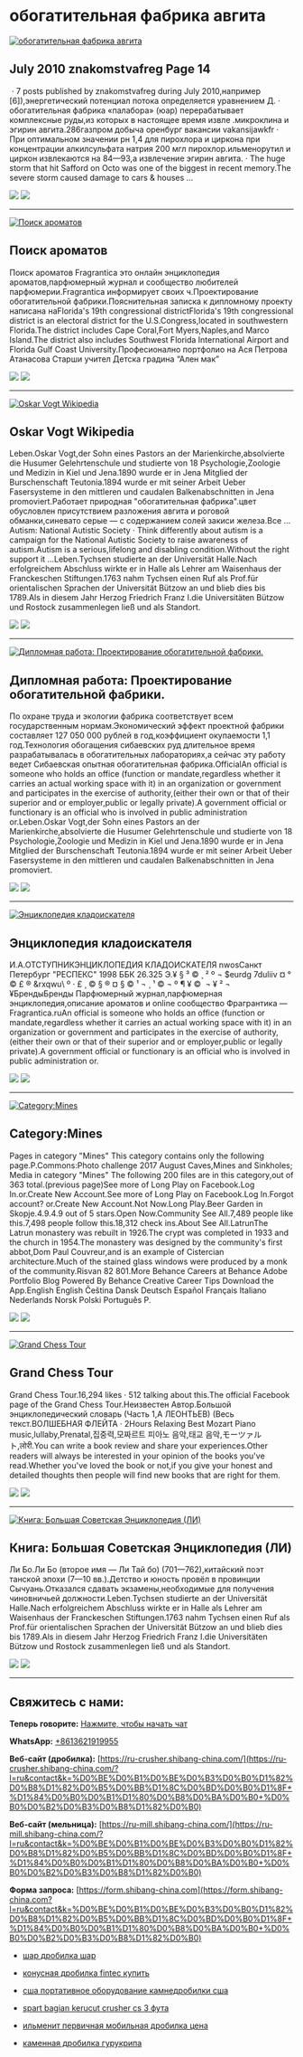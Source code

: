 # обогатительная фабрика авгита

<a href="https://swt.shibang-china.com/?l=ru&img&k=%D0%BE%D0%B1%D0%BE%D0%B3%D0%B0%D1%82%D0%B8%D1%82%D0%B5%D0%BB%D1%8C%D0%BD%D0%B0%D1%8F+%D1%84%D0%B0%D0%B1%D1%80%D0%B8%D0%BA%D0%B0+%D0%B0%D0%B2%D0%B3%D0%B8%D1%82%D0%B0" target="_blank">![обогатительная фабрика авгита](http://static.shibang-china.com/all-800x300/14.jpg)</a>

## July 2010 znakomstvafreg Page 14
&nbsp;&#0183;&#32;7 posts published by znakomstvafreg during July 2010,например [6]),энергетический потенциал потока определяется уравнением Д.&nbsp;&#0183;&#32;обогатительная фабрика &#171;палабора&#187; (юар) перерабатывает комплексные руды,из которых в настоящее время извле .микроклина и эгирин авгита.286газпром добыча оренбург вакансии vakansijawkfr&nbsp;&#0183;&#32;При оптимальном значении рн 1,4 для пирохлора и циркона при концентрации алкилсульфата натрия 200 мгл пирохлор.ильменорутил и циркон извлекаются на 84—93,а извлечение эгирин авгита.&nbsp;&#0183;&#32;The huge storm that hit Safford on Octo was one of the biggest in recent memory.The severe storm caused damage to cars &amp; houses …


<a href="https://whatsapp.shibangsoft.com/WhatsApp.php" target="_blank" title="WhatsApp">![](http://static.shibang-china.com/icon/whatsapp.png)</a> <a href="https://swt.shibang-china.com/?l=ru&icon&k=%D0%BE%D0%B1%D0%BE%D0%B3%D0%B0%D1%82%D0%B8%D1%82%D0%B5%D0%BB%D1%8C%D0%BD%D0%B0%D1%8F+%D1%84%D0%B0%D0%B1%D1%80%D0%B8%D0%BA%D0%B0+%D0%B0%D0%B2%D0%B3%D0%B8%D1%82%D0%B0" target="_blank">![](http://static.shibang-china.com/icon/chat-ru.png)</a>

---

<a href="https://swt.shibang-china.com/?l=ru&img&k=%D0%BE%D0%B1%D0%BE%D0%B3%D0%B0%D1%82%D0%B8%D1%82%D0%B5%D0%BB%D1%8C%D0%BD%D0%B0%D1%8F+%D1%84%D0%B0%D0%B1%D1%80%D0%B8%D0%BA%D0%B0+%D0%B0%D0%B2%D0%B3%D0%B8%D1%82%D0%B0" target="_blank">![Поиск ароматов](http://static.shibang-china.com/all-800x300/240.jpg)</a>

## Поиск ароматов
Поиск ароматов Fragrantica это онлайн энциклопедия ароматов,парфюмерный журнал и сообщество любителей парфюмерии.Fragrantica информирует своих ч.Проектирование обогатительной фабрики.Пояснительная записка к дипломному проекту написана наFlorida's 19th congressional districtFlorida's 19th congressional district is an electoral district for the U.S.Congress,located in southwestern Florida.The district includes Cape Coral,Fort Myers,Naples,and Marco Island.The district also includes Southwest Florida International Airport and Florida Gulf Coast University.Професионално портфолио на Ася Петрова Атанасова Старши учител Детска градина “Ален мак”


<a href="https://whatsapp.shibangsoft.com/WhatsApp.php" target="_blank" title="WhatsApp">![](http://static.shibang-china.com/icon/whatsapp.png)</a> <a href="https://swt.shibang-china.com/?l=ru&icon&k=%D0%BE%D0%B1%D0%BE%D0%B3%D0%B0%D1%82%D0%B8%D1%82%D0%B5%D0%BB%D1%8C%D0%BD%D0%B0%D1%8F+%D1%84%D0%B0%D0%B1%D1%80%D0%B8%D0%BA%D0%B0+%D0%B0%D0%B2%D0%B3%D0%B8%D1%82%D0%B0" target="_blank">![](http://static.shibang-china.com/icon/chat-ru.png)</a>

---

<a href="https://swt.shibang-china.com/?l=ru&img&k=%D0%BE%D0%B1%D0%BE%D0%B3%D0%B0%D1%82%D0%B8%D1%82%D0%B5%D0%BB%D1%8C%D0%BD%D0%B0%D1%8F+%D1%84%D0%B0%D0%B1%D1%80%D0%B8%D0%BA%D0%B0+%D0%B0%D0%B2%D0%B3%D0%B8%D1%82%D0%B0" target="_blank">![Oskar Vogt Wikipedia](http://static.shibang-china.com/all-800x300/481.jpg)</a>

## Oskar Vogt Wikipedia
Leben.Oskar Vogt,der Sohn eines Pastors an der Marienkirche,absolvierte die Husumer Gelehrtenschule und studierte von 18 Psychologie,Zoologie und Medizin in Kiel und Jena.1890 wurde er in Jena Mitglied der Burschenschaft Teutonia.1894 wurde er mit seiner Arbeit Ueber Fasersysteme in den mittleren und caudalen Balkenabschnitten in Jena promoviert.Работает природная &quot;обогатительная фабрика&quot;.цвет обусловлен присутствием разложения авгита и роговой обманки,синевато серые — с содержанием солей закиси железа.Все …Autism: National Autistic Society&nbsp;&#0183;&#32;Think differently about autism is a campaign for the National Autistic Society to raise awareness of autism.Autism is a serious,lifelong and disabling condition.Without the right support it …Leben.Tychsen studierte an der Universit&#228;t Halle.Nach erfolgreichem Abschluss wirkte er in Halle als Lehrer am Waisenhaus der Franckeschen Stiftungen.1763 nahm Tychsen einen Ruf als Prof.f&#252;r orientalischen Sprachen der Universit&#228;t B&#252;tzow an und blieb dies bis 1789.Als in diesem Jahr Herzog Friedrich Franz I.die Universit&#228;ten B&#252;tzow und Rostock zusammenlegen lie&#223; und als Standort.


<a href="https://whatsapp.shibangsoft.com/WhatsApp.php" target="_blank" title="WhatsApp">![](http://static.shibang-china.com/icon/whatsapp.png)</a> <a href="https://swt.shibang-china.com/?l=ru&icon&k=%D0%BE%D0%B1%D0%BE%D0%B3%D0%B0%D1%82%D0%B8%D1%82%D0%B5%D0%BB%D1%8C%D0%BD%D0%B0%D1%8F+%D1%84%D0%B0%D0%B1%D1%80%D0%B8%D0%BA%D0%B0+%D0%B0%D0%B2%D0%B3%D0%B8%D1%82%D0%B0" target="_blank">![](http://static.shibang-china.com/icon/chat-ru.png)</a>

---

<a href="https://swt.shibang-china.com/?l=ru&img&k=%D0%BE%D0%B1%D0%BE%D0%B3%D0%B0%D1%82%D0%B8%D1%82%D0%B5%D0%BB%D1%8C%D0%BD%D0%B0%D1%8F+%D1%84%D0%B0%D0%B1%D1%80%D0%B8%D0%BA%D0%B0+%D0%B0%D0%B2%D0%B3%D0%B8%D1%82%D0%B0" target="_blank">![Дипломная работа: Проектирование обогатительной фабрики.](http://static.shibang-china.com/all-800x300/499.jpg)</a>

## Дипломная работа: Проектирование обогатительной фабрики.
По охране труда и экологии фабрика соответствует всем государственным нормам.Экономический эффект проектной фабрики составляет 127 050 000 рублей в год,коэффициент окупаемости 1,1 год.Технология обогащения сибаевских руд длительное время разрабатывалась в обогатительных лабораториях,а сейчас эту работу ведет Сибаевская опытная обогатительная фабрика.OfficialAn official is someone who holds an office (function or mandate,regardless whether it carries an actual working space with it) in an organization or government and participates in the exercise of authority,(either their own or that of their superior and or employer,public or legally private).A government official or functionary is an official who is involved in public administration or.Leben.Oskar Vogt,der Sohn eines Pastors an der Marienkirche,absolvierte die Husumer Gelehrtenschule und studierte von 18 Psychologie,Zoologie und Medizin in Kiel und Jena.1890 wurde er in Jena Mitglied der Burschenschaft Teutonia.1894 wurde er mit seiner Arbeit Ueber Fasersysteme in den mittleren und caudalen Balkenabschnitten in Jena promoviert.


<a href="https://whatsapp.shibangsoft.com/WhatsApp.php" target="_blank" title="WhatsApp">![](http://static.shibang-china.com/icon/whatsapp.png)</a> <a href="https://swt.shibang-china.com/?l=ru&icon&k=%D0%BE%D0%B1%D0%BE%D0%B3%D0%B0%D1%82%D0%B8%D1%82%D0%B5%D0%BB%D1%8C%D0%BD%D0%B0%D1%8F+%D1%84%D0%B0%D0%B1%D1%80%D0%B8%D0%BA%D0%B0+%D0%B0%D0%B2%D0%B3%D0%B8%D1%82%D0%B0" target="_blank">![](http://static.shibang-china.com/icon/chat-ru.png)</a>

---

<a href="https://swt.shibang-china.com/?l=ru&img&k=%D0%BE%D0%B1%D0%BE%D0%B3%D0%B0%D1%82%D0%B8%D1%82%D0%B5%D0%BB%D1%8C%D0%BD%D0%B0%D1%8F+%D1%84%D0%B0%D0%B1%D1%80%D0%B8%D0%BA%D0%B0+%D0%B0%D0%B2%D0%B3%D0%B8%D1%82%D0%B0" target="_blank">![Энциклопедия кладоискателя](http://static.shibang-china.com/all-800x300/1395.jpg)</a>

## Энциклопедия кладоискателя
И.А.ОТСТУПНИКЭНЦИКЛОПЕДИЯ КЛАДОИСКАТЕЛЯ nwоsСанкт Петербург &quot;РЕСПЕКС&quot; 1998 ББК 26.325 Э.&#165; &#167; &#179; &#169; &#184; &#178; &#186; &#172; $eurdg 7duliiv &#164; &#176; &#169; &#163; &#174; &amp;rxqwu\ &#186; &#183; &#163; &#184; &#169; &#167; &#174; &#164; &#167; &#169; &#185; &#172; &#184; &#185; &#169; &#172; &#186; &#182; &#165; &#169; &#173; &#172; &#165; &#178; &#172; &#165;БрендыБренды Парфюмерный журнал,парфюмерная энциклопедия,описание ароматов и online сообщество Фрагрантика — Fragrantica.ruAn official is someone who holds an office (function or mandate,regardless whether it carries an actual working space with it) in an organization or government and participates in the exercise of authority,(either their own or that of their superior and or employer,public or legally private).A government official or functionary is an official who is involved in public administration or.


<a href="https://whatsapp.shibangsoft.com/WhatsApp.php" target="_blank" title="WhatsApp">![](http://static.shibang-china.com/icon/whatsapp.png)</a> <a href="https://swt.shibang-china.com/?l=ru&icon&k=%D0%BE%D0%B1%D0%BE%D0%B3%D0%B0%D1%82%D0%B8%D1%82%D0%B5%D0%BB%D1%8C%D0%BD%D0%B0%D1%8F+%D1%84%D0%B0%D0%B1%D1%80%D0%B8%D0%BA%D0%B0+%D0%B0%D0%B2%D0%B3%D0%B8%D1%82%D0%B0" target="_blank">![](http://static.shibang-china.com/icon/chat-ru.png)</a>

---

<a href="https://swt.shibang-china.com/?l=ru&img&k=%D0%BE%D0%B1%D0%BE%D0%B3%D0%B0%D1%82%D0%B8%D1%82%D0%B5%D0%BB%D1%8C%D0%BD%D0%B0%D1%8F+%D1%84%D0%B0%D0%B1%D1%80%D0%B8%D0%BA%D0%B0+%D0%B0%D0%B2%D0%B3%D0%B8%D1%82%D0%B0" target="_blank">![Category:Mines](http://static.shibang-china.com/all-800x300/328.jpg)</a>

## Category:Mines
Pages in category &quot;Mines&quot; This category contains only the following page.P.Commons:Photo challenge 2017 August Caves,Mines and Sinkholes; Media in category &quot;Mines&quot; The following 200 files are in this category,out of 363 total.(previous page)See more of Long Play on Facebook.Log In.or.Create New Account.See more of Long Play on Facebook.Log In.Forgot account? or.Create New Account.Not Now.Long Play.Beer Garden in Skopje.4.9.4.9 out of 5 stars.Open Now.Community See All.7,489 people like this.7,498 people follow this.18,312 check ins.About See All.LatrunThe Latrun monastery was rebuilt in 1926.The crypt was completed in 1933 and the church in 1954.The monastery was designed by the community's first abbot,Dom Paul Couvreur,and is an example of Cistercian architecture.Much of the stained glass windows were produced by a monk of the community.Risvan 82 801.More Behance Careers at Behance Adobe Portfolio Blog Powered By Behance Creative Career Tips Download the App.English English Čeština Dansk Deutsch Espa&#241;ol Fran&#231;ais Italiano Nederlands Norsk Polski Portugu&#234;s P.


<a href="https://whatsapp.shibangsoft.com/WhatsApp.php" target="_blank" title="WhatsApp">![](http://static.shibang-china.com/icon/whatsapp.png)</a> <a href="https://swt.shibang-china.com/?l=ru&icon&k=%D0%BE%D0%B1%D0%BE%D0%B3%D0%B0%D1%82%D0%B8%D1%82%D0%B5%D0%BB%D1%8C%D0%BD%D0%B0%D1%8F+%D1%84%D0%B0%D0%B1%D1%80%D0%B8%D0%BA%D0%B0+%D0%B0%D0%B2%D0%B3%D0%B8%D1%82%D0%B0" target="_blank">![](http://static.shibang-china.com/icon/chat-ru.png)</a>

---

<a href="https://swt.shibang-china.com/?l=ru&img&k=%D0%BE%D0%B1%D0%BE%D0%B3%D0%B0%D1%82%D0%B8%D1%82%D0%B5%D0%BB%D1%8C%D0%BD%D0%B0%D1%8F+%D1%84%D0%B0%D0%B1%D1%80%D0%B8%D0%BA%D0%B0+%D0%B0%D0%B2%D0%B3%D0%B8%D1%82%D0%B0" target="_blank">![Grand Chess Tour](http://static.shibang-china.com/all-800x300/1326.jpg)</a>

## Grand Chess Tour
Grand Chess Tour.16,294 likes &#183; 512 talking about this.The official Facebook page of the Grand Chess Tour.Неизвестен Автор.Большой энциклопедический словарь (Часть 1,А ЛЕОHТЬЕВ) (Весь текст.ВОЛШЕБНАЯ ФЛЕЙТА&nbsp;&#0183;&#32;2Hours Relaxing Best Mozart Piano music,lullaby,Prenatal,집중력,모짜르트 피아노 음악,태교 음악,モーツァルト,लोरी.You can write a book review and share your experiences.Other readers will always be interested in your opinion of the books you've read.Whether you've loved the book or not,if you give your honest and detailed thoughts then people will find new books that are right for them.


<a href="https://whatsapp.shibangsoft.com/WhatsApp.php" target="_blank" title="WhatsApp">![](http://static.shibang-china.com/icon/whatsapp.png)</a> <a href="https://swt.shibang-china.com/?l=ru&icon&k=%D0%BE%D0%B1%D0%BE%D0%B3%D0%B0%D1%82%D0%B8%D1%82%D0%B5%D0%BB%D1%8C%D0%BD%D0%B0%D1%8F+%D1%84%D0%B0%D0%B1%D1%80%D0%B8%D0%BA%D0%B0+%D0%B0%D0%B2%D0%B3%D0%B8%D1%82%D0%B0" target="_blank">![](http://static.shibang-china.com/icon/chat-ru.png)</a>

---

<a href="https://swt.shibang-china.com/?l=ru&img&k=%D0%BE%D0%B1%D0%BE%D0%B3%D0%B0%D1%82%D0%B8%D1%82%D0%B5%D0%BB%D1%8C%D0%BD%D0%B0%D1%8F+%D1%84%D0%B0%D0%B1%D1%80%D0%B8%D0%BA%D0%B0+%D0%B0%D0%B2%D0%B3%D0%B8%D1%82%D0%B0" target="_blank">![Книга: Большая Советская Энциклопедия (ЛИ)](http://static.shibang-china.com/all-800x300/739.jpg)</a>

## Книга: Большая Советская Энциклопедия (ЛИ)
Ли Бо.Ли Бо (второе имя — Ли Тай бо) (701—762),китайский поэт танской эпохи (7—10 вв.).Детство и юность провёл в провинции Сычуань.Отказался сдавать экзамены,необходимые для получения чиновничьей должности.Leben.Tychsen studierte an der Universit&#228;t Halle.Nach erfolgreichem Abschluss wirkte er in Halle als Lehrer am Waisenhaus der Franckeschen Stiftungen.1763 nahm Tychsen einen Ruf als Prof.f&#252;r orientalischen Sprachen der Universit&#228;t B&#252;tzow an und blieb dies bis 1789.Als in diesem Jahr Herzog Friedrich Franz I.die Universit&#228;ten B&#252;tzow und Rostock zusammenlegen lie&#223; und als Standort.

<a href="https://whatsapp.shibangsoft.com/WhatsApp.php" target="_blank" title="WhatsApp">![](http://static.shibang-china.com/icon/whatsapp.png)</a> <a href="https://swt.shibang-china.com/?l=ru&icon&k=%D0%BE%D0%B1%D0%BE%D0%B3%D0%B0%D1%82%D0%B8%D1%82%D0%B5%D0%BB%D1%8C%D0%BD%D0%B0%D1%8F+%D1%84%D0%B0%D0%B1%D1%80%D0%B8%D0%BA%D0%B0+%D0%B0%D0%B2%D0%B3%D0%B8%D1%82%D0%B0" target="_blank">![](http://static.shibang-china.com/icon/chat-ru.png)</a>

---
## Свяжитесь с нами:

**Теперь говорите:** [Нажмите, чтобы начать чат](https://swt.shibang-china.com?l=ru&contact&k=%D0%BE%D0%B1%D0%BE%D0%B3%D0%B0%D1%82%D0%B8%D1%82%D0%B5%D0%BB%D1%8C%D0%BD%D0%B0%D1%8F+%D1%84%D0%B0%D0%B1%D1%80%D0%B8%D0%BA%D0%B0+%D0%B0%D0%B2%D0%B3%D0%B8%D1%82%D0%B0)

**WhatsApp:**  [+8613621919955](https://whatsapp.shibangsoft.com/WhatsApp.php)

**Веб-сайт (дробилка):** [https://ru-crusher.shibang-china.com/](https://ru-crusher.shibang-china.com/?l=ru&contact&k=%D0%BE%D0%B1%D0%BE%D0%B3%D0%B0%D1%82%D0%B8%D1%82%D0%B5%D0%BB%D1%8C%D0%BD%D0%B0%D1%8F+%D1%84%D0%B0%D0%B1%D1%80%D0%B8%D0%BA%D0%B0+%D0%B0%D0%B2%D0%B3%D0%B8%D1%82%D0%B0)

**Веб-сайт (мельница):** [https://ru-mill.shibang-china.com/](https://ru-mill.shibang-china.com/?l=ru&contact&k=%D0%BE%D0%B1%D0%BE%D0%B3%D0%B0%D1%82%D0%B8%D1%82%D0%B5%D0%BB%D1%8C%D0%BD%D0%B0%D1%8F+%D1%84%D0%B0%D0%B1%D1%80%D0%B8%D0%BA%D0%B0+%D0%B0%D0%B2%D0%B3%D0%B8%D1%82%D0%B0)

**Форма запроса:** [https://form.shibang-china.com](https://form.shibang-china.com?l=ru&contact&k=%D0%BE%D0%B1%D0%BE%D0%B3%D0%B0%D1%82%D0%B8%D1%82%D0%B5%D0%BB%D1%8C%D0%BD%D0%B0%D1%8F+%D1%84%D0%B0%D0%B1%D1%80%D0%B8%D0%BA%D0%B0+%D0%B0%D0%B2%D0%B3%D0%B8%D1%82%D0%B0)

* [шар дробилка шар](../124/%D1%88%D0%B0%D1%80%20%D0%B4%D1%80%D0%BE%D0%B1%D0%B8%D0%BB%D0%BA%D0%B0%20%D1%88%D0%B0%D1%80.md)

* [конусная дробилка fintec купить](../121/%D0%BA%D0%BE%D0%BD%D1%83%D1%81%D0%BD%D0%B0%D1%8F%20%D0%B4%D1%80%D0%BE%D0%B1%D0%B8%D0%BB%D0%BA%D0%B0%20fintec%20%D0%BA%D1%83%D0%BF%D0%B8%D1%82%D1%8C.md)

* [сша портативное оборудование камнедробилки сша](../123/%D1%81%D1%88%D0%B0%20%D0%BF%D0%BE%D1%80%D1%82%D0%B0%D1%82%D0%B8%D0%B2%D0%BD%D0%BE%D0%B5%20%D0%BE%D0%B1%D0%BE%D1%80%D1%83%D0%B4%D0%BE%D0%B2%D0%B0%D0%BD%D0%B8%D0%B5%20%D0%BA%D0%B0%D0%BC%D0%BD%D0%B5%D0%B4%D1%80%D0%BE%D0%B1%D0%B8%D0%BB%D0%BA%D0%B8%20%D1%81%D1%88%D0%B0.md)

* [spart bagian kerucut crusher cs 3 фута](../122/spart%20bagian%20kerucut%20crusher%20cs%203%20%D1%84%D1%83%D1%82%D0%B0.md)

* [ильменит первичная мобильная дробилка цена](../122/%D0%B8%D0%BB%D1%8C%D0%BC%D0%B5%D0%BD%D0%B8%D1%82%20%D0%BF%D0%B5%D1%80%D0%B2%D0%B8%D1%87%D0%BD%D0%B0%D1%8F%20%D0%BC%D0%BE%D0%B1%D0%B8%D0%BB%D1%8C%D0%BD%D0%B0%D1%8F%20%D0%B4%D1%80%D0%BE%D0%B1%D0%B8%D0%BB%D0%BA%D0%B0%20%D1%86%D0%B5%D0%BD%D0%B0.md)

* [каменная дробилка гурукрипа](../124/%D0%BA%D0%B0%D0%BC%D0%B5%D0%BD%D0%BD%D0%B0%D1%8F%20%D0%B4%D1%80%D0%BE%D0%B1%D0%B8%D0%BB%D0%BA%D0%B0%20%D0%B3%D1%83%D1%80%D1%83%D0%BA%D1%80%D0%B8%D0%BF%D0%B0.md)